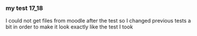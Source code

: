 ### my test 17_18

I could not get files from moodle after the test so I changed 
previous tests a bit in order to make it look exactly like the test I took